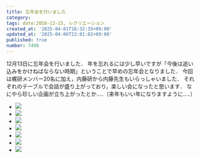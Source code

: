 ```yaml
---
title: 忘年会を行いました
category:
tags: date:2016-12-15, レクリエーション
created_at: '2025-04-01T16:32:35+09:00'
updated_at: '2025-04-06T22:01:02+09:00'
published: true
number: 7490
---
```


12月13日に忘年会を行いました．
年を忘れるには少し早いですが「今後は追い込みをかけねばならない時期」ということで早めの忘年会となりました．
今回は梶研メンバー20名に加え，内藤研から内藤先生もいらっしゃいました．
それぞれのテーブルで会話が盛り上がっており，楽しい会になったと思います．
なにやら珍しい企画が立ち上がったとか…．（来年もいい年になりますように…．）

<div class="img-container">
    <ul class="slider">
        <li><img src="https://img.esa.io/uploads/production/attachments/13979/2025/04/06/148142/b2625fe3-25ee-40e8-834b-24304e005b6c.webp"  /></li>
        <li><img src="https://img.esa.io/uploads/production/attachments/13979/2025/04/06/148142/b68794b6-bd8b-4a9f-8641-ac30316278cb.webp"  /></li>
        <li><img src="https://img.esa.io/uploads/production/attachments/13979/2025/04/06/148142/23fb35c1-28fc-4beb-b9b2-4edd57e2ceb7.webp"  /></li>
        <li><img src="https://img.esa.io/uploads/production/attachments/13979/2025/04/06/148142/c2cb3b88-d2bb-4c47-b432-51972f6c8f38.webp"  /></li>
        <li><img src="https://img.esa.io/uploads/production/attachments/13979/2025/04/06/148142/b1753e77-48eb-4da7-aca0-56f3272f33d7.webp"  /></li>
        <li><img src="https://img.esa.io/uploads/production/attachments/13979/2025/04/06/148142/62f83d6e-029c-42da-9e8b-5dd89344bc8f.webp"  /></li>
        <li><img src="https://img.esa.io/uploads/production/attachments/13979/2025/04/06/148142/e2a1bb99-1aed-4eb2-893a-fbc069e75a1e.webp"  /></li>
    </ul>
</div>

